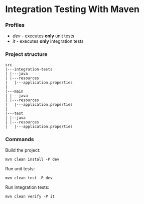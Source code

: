 Integration Testing With Maven
===

### Profiles

* *dev* - executes **only** unit tests 
* *it* - executes **only** integration tests

### Project structure

```
src
|---integration-tests
| |---java
| |---resources
|   |---application.properties
|    
|---main 
| |---java
| |---resources
|   |---application.properties
|    
|---test 
| |--java
| |---resources
|   |---application.properties
```

### Commands

Build the project:

    mvn clean install -P dev

Run unit tests:

    mvn clean test -P dev

Run integration tests: 

    mvn clean verify -P it

